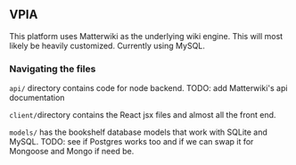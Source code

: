## VPIA

This platform uses Matterwiki as the underlying wiki engine. This will most likely be heavily customized. Currently using MySQL.

### Navigating the files
`api/` directory contains code for node backend. 
TODO: add Matterwiki's api documentation

`client/`directory contains the React jsx files and almost all the front end.

`models/` has the bookshelf database models that work with SQLite and MySQL. TODO: see if Postgres works too and if we can swap it for Mongoose and Mongo if need be.

